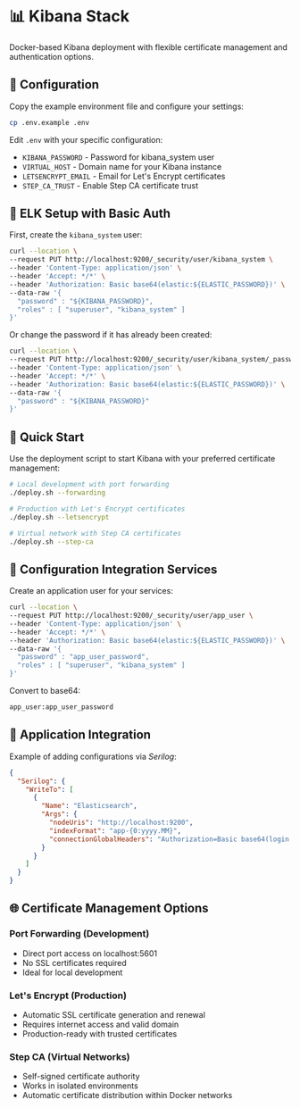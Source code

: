 # 📊 Kibana Stack

Docker-based Kibana deployment with flexible certificate management and authentication options.

## 🔧 Configuration

Copy the example environment file and configure your settings:

```sh
cp .env.example .env
```

Edit `.env` with your specific configuration:

- `KIBANA_PASSWORD` - Password for kibana_system user
- `VIRTUAL_HOST` - Domain name for your Kibana instance
- `LETSENCRYPT_EMAIL` - Email for Let's Encrypt certificates
- `STEP_CA_TRUST` - Enable Step CA certificate trust

## 🔐 ELK Setup with Basic Auth

First, create the `kibana_system` user:

```sh
curl --location \
--request PUT http://localhost:9200/_security/user/kibana_system \
--header 'Content-Type: application/json' \
--header 'Accept: */*' \
--header 'Authorization: Basic base64(elastic:${ELASTIC_PASSWORD})' \
--data-raw '{
  "password" : "${KIBANA_PASSWORD}",
  "roles" : [ "superuser", "kibana_system" ]
}'
```

Or change the password if it has already been created:

```sh
curl --location \
--request PUT http://localhost:9200/_security/user/kibana_system/_password \
--header 'Content-Type: application/json' \
--header 'Accept: */*' \
--header 'Authorization: Basic base64(elastic:${ELASTIC_PASSWORD})' \
--data-raw '{
  "password" : "${KIBANA_PASSWORD}"
}'
```

## 🚀 Quick Start

Use the deployment script to start Kibana with your preferred certificate management:

```sh
# Local development with port forwarding
./deploy.sh --forwarding

# Production with Let's Encrypt certificates
./deploy.sh --letsencrypt

# Virtual network with Step CA certificates
./deploy.sh --step-ca
```

## 🔧 Configuration Integration Services

Create an application user for your services:

```sh
curl --location \
--request PUT http://localhost:9200/_security/user/app_user \
--header 'Content-Type: application/json' \
--header 'Accept: */*' \
--header 'Authorization: Basic base64(elastic:${ELASTIC_PASSWORD})' \
--data-raw '{
  "password" : "app_user_password",
  "roles" : [ "superuser", "kibana_system" ]
}'
```

Convert to base64:

```sh
app_user:app_user_password
```

## 📝 Application Integration

Example of adding configurations via *Serilog*:

```json
{
  "Serilog": {
    "WriteTo": [
      {
        "Name": "Elasticsearch",
        "Args": {
          "nodeUris": "http://localhost:9200",
          "indexFormat": "app-{0:yyyy.MM}",
          "connectionGlobalHeaders": "Authorization=Basic base64(login:password)"
        }
      }
    ]
  }
}
```

## 🌐 Certificate Management Options

### Port Forwarding (Development)

- Direct port access on localhost:5601
- No SSL certificates required
- Ideal for local development

### Let's Encrypt (Production)

- Automatic SSL certificate generation and renewal
- Requires internet access and valid domain
- Production-ready with trusted certificates

### Step CA (Virtual Networks)

- Self-signed certificate authority
- Works in isolated environments
- Automatic certificate distribution within Docker networks
